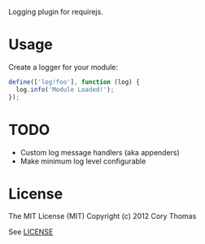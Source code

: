 Logging plugin for requirejs.

# Usage

Create a logger for your module:
```javascript
define(['log!foo'], function (log) {
  log.info('Module Loaded!');
});
```

# TODO

* Custom log message handlers (aka appenders)
* Make minimum log level configurable

# License

The MIT License (MIT)
Copyright (c) 2012 Cory Thomas

See [LICENSE](require-log/blob/master/LICENSE)

